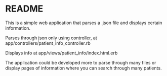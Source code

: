 # README

This is a simple web application that parses a .json file and displays certain information.

Parses through json only using controller, at app/controllers/patient_info_controller.rb

Displays info at app/views/patient_info/index.html.erb

The application could be developed more to parse through many files or display pages of information where you can search through many patients.
